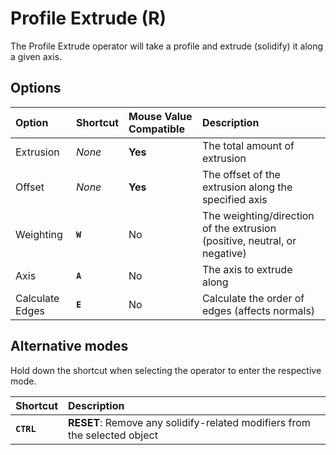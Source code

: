 # Profile Extrude (<span title="Recallable">R</span>)

The Profile Extrude operator will take a profile and extrude (solidify) it along a given axis.

[](../_media/profile-extrude.mp4 ':include')

## Options

| Option | Shortcut | Mouse Value Compatible | Description |
| :--- | :--- | :--- | :--- |
| Extrusion | _None_ | **Yes** | The total amount of extrusion |
| Offset | _None_ | **Yes** | The offset of the extrusion along the specified axis |
| Weighting | **`W`** | No | The weighting/direction of the extrusion (positive, neutral, or negative) |
| Axis | **`A`** | No | The axis to extrude along |
| Calculate Edges | **`E`** | No | Calculate the order of edges (affects normals) |

## Alternative modes

Hold down the shortcut when selecting the operator to enter the respective mode.

| Shortcut | Description |
| :--- | :--- |
| **`CTRL`** | **RESET**: Remove any solidify-related modifiers from the selected object |